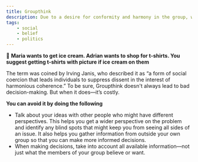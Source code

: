 ```yaml
---
title: Groupthink
description: Due to a desire for conformity and harmony in the group, we make irrational decisions, often to minimize conflict.
tags: 
    - social
    - belief
    - politics
---
```


💬  **Maria wants to get ice cream. Adrian wants to shop for t-shirts. You suggest getting t-shirts with picture if ice cream on them**

The term was coined by Irving Janis, who described it as “a form of social coercion that leads individuals to suppress dissent in the interest of harmonious coherence.” To be sure, Groupthink doesn't always lead to bad decision-making. But when it does—it’s costly.

**You can avoid it by doing the following**

- Talk about your ideas with other people who might have different perspectives. This helps you get a wider perspective on the problem and identify any blind spots that might keep you from seeing all sides of an issue. It also helps you gather information from outside your own group so that you can make more informed decisions.
- When making decisions, take into account all available information—not just what the members of your group believe or want.


